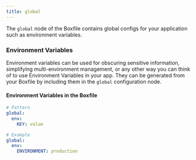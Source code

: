 ```yaml
---
title: global
---
```


The `global` node of the Boxfile contains global configs for your application such as environment variables.

### Environment Variables
Environment variables can be used for obscuring sensitive information, simplifying multi-environment management, or any other way you can think of to use Environment Variables in your app. They can be generated from your Boxfile by including them in the `global` configuration node.

#### Environment Variables in the Boxfile
```yaml
# Pattern
global:
  env:
    KEY: value

# Example
global:
  env:
    ENVIRONMENT: production
```